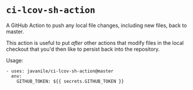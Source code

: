 # `ci-lcov-sh-action`

A GitHub Action to push any local file changes, including new files, back to master.

This action is useful to put *after* other actions that modify files in the local checkout
that you'd then like to persist back into the repository.

Usage:

```
- uses: javanile/ci-lcov-sh-action@master
  env:
    GITHUB_TOKEN: ${{ secrets.GITHUB_TOKEN }}
```


